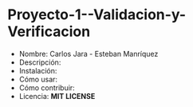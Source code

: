 # Proyecto-1--Validacion-y-Verificacion

* Nombre: Carlos Jara - Esteban Manríquez
* Descripción:
* Instalación:
* Cómo usar:
* Cómo contribuir:
* Licencia: **MIT LICENSE**
